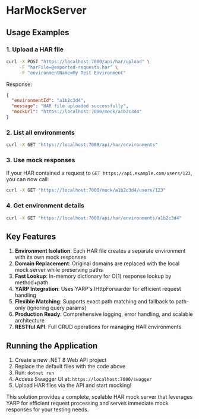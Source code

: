 # HarMockServer

## Usage Examples

### 1. Upload a HAR file
```bash
curl -X POST "https://localhost:7000/api/har/upload" \
     -F "harFile=@exported-requests.har" \
     -F "environmentName=My Test Environment"
```

Response:
```json
{
  "environmentId": "a1b2c3d4",
  "message": "HAR file uploaded successfully",
  "mockUrl": "https://localhost:7000/mock/a1b2c3d4"
}
```

### 2. List all environments
```bash
curl -X GET "https://localhost:7000/api/har/environments"
```

### 3. Use mock responses
If your HAR contained a request to `GET https://api.example.com/users/123`, you can now call:
```bash
curl -X GET "https://localhost:7000/mock/a1b2c3d4/users/123"
```

### 4. Get environment details
```bash
curl -X GET "https://localhost:7000/api/har/environments/a1b2c3d4"
```

## Key Features

1. **Environment Isolation**: Each HAR file creates a separate environment with its own mock responses
2. **Domain Replacement**: Original domains are replaced with the local mock server while preserving paths
3. **Fast Lookup**: In-memory dictionary for O(1) response lookup by method+path
4. **YARP Integration**: Uses YARP's IHttpForwarder for efficient request handling
5. **Flexible Matching**: Supports exact path matching and fallback to path-only (ignoring query params)
6. **Production Ready**: Comprehensive logging, error handling, and scalable architecture
7. **RESTful API**: Full CRUD operations for managing HAR environments

## Running the Application

1. Create a new .NET 8 Web API project
2. Replace the default files with the code above
3. Run: `dotnet run`
4. Access Swagger UI at: `https://localhost:7000/swagger`
5. Upload HAR files via the API and start mocking!

This solution provides a complete, scalable HAR mock server that leverages YARP for efficient request processing and serves immediate mock responses for your testing needs.